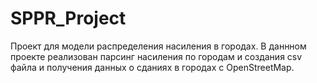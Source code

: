 # SPPR_Project

Проект для модели распределения насиления в городах.  В даннном проекте реализован парсинг насиления по городам и создания csv файла и получения данных о сданиях в городах с OpenStreetMap. 
